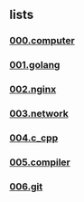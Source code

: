 
## lists

### [000.computer](/projects/000.computer.md)

### [001.golang](/projects/001.golang.md)

### [002.nginx](/projects/002.nginx.md)

### [003.network](/projects/003.network.md)

### [004.c_cpp](/projects/004.c_cpp.md)

### [005.compiler](/projects/005.compiler.md)

### [006.git](/projects/006.git.md)